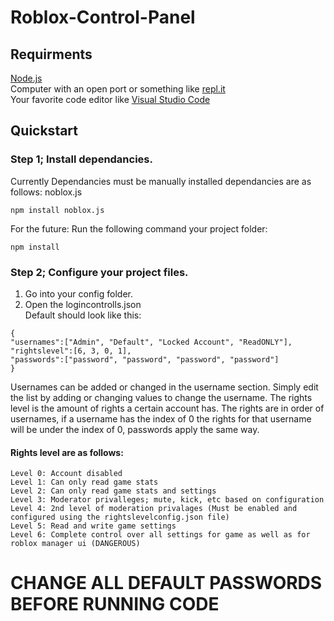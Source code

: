 # Roblox-Control-Panel
## Requirments
[Node.js](https://nodejs.org/en/)<br>
Computer with an open port or something like [repl.it](https://repl.it)<br>
Your favorite code editor like [Visual Studio Code](https://code.visualstudio.com/)

## Quickstart
### Step 1; Install dependancies.
Currently Dependancies must be manually installed dependancies are as follows:
noblox.js
```shell
npm install noblox.js
```
For the future:
Run the following command your project folder:
```shell
npm install
```

### Step 2; Configure your project files.
1. Go into your config folder.
2. Open the logincontrolls.json<br>
Default should look like this:
```
{
"usernames":["Admin", "Default", "Locked Account", "ReadONLY"],
"rightslevel":[6, 3, 0, 1],
"passwords":["password", "password", "password", "password"]
}
```
Usernames can be added or changed in the username section. Simply edit the list by adding or changing values to change the username. The rights level is the amount of rights a certain account has. The rights are in order of usernames, if a username has the index of 0 the rights for that username will be under the index of 0, passwords apply the same way.<br>
#### Rights level are as follows:
``` 
Level 0: Account disabled
Level 1: Can only read game stats
Level 2: Can only read game stats and settings
Level 3: Moderator privalleges; mute, kick, etc based on configuration
Level 4: 2nd level of moderation privalages (Must be enabled and configured using the rightslevelconfig.json file)
Level 5: Read and write game settings
Level 6: Complete control over all settings for game as well as for roblox manager ui (DANGEROUS)
```
# CHANGE ALL DEFAULT PASSWORDS BEFORE RUNNING CODE

